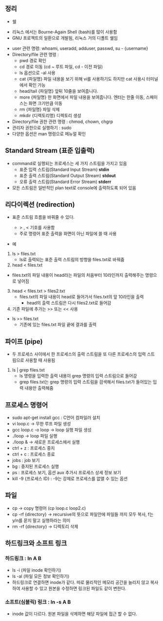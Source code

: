 ## 정리

- 쉘
+ 리눅스 에서는 Bourne-Again Shell (bash)를 많이 사용함
+ GNU 프로젝트의 일환으로 개발됨, 리눅스 거의 디폴트 쉘임
- user 관련 명령: whoami, useradd, adduser, passwd, su - {username}
- Directory/file 관련 명령 : 
    + pwd 경로 확인
    + cd 경로 이동 (cd ~ 루트 파일, cd - 이전 파일)
    + ls 옵션으로 -al 사용 
    + cat {파일명} 파일 내용을 보기 위해 vi를 사용하기도 하지만 cat 사용시 터미널에서 확인 가능
    + head/tail {파일명} 앞뒤 10줄을 보여줍니다.
    + more {파일명} 한 화면에서 파일 내용을 보여줍니다. 엔터는 한줄 이동, 스페이스는 화면 크기만큼 이동
    + rm {파일명} 파일 삭제
    + mkdir {디렉토리명} 디렉토리 생성
- Directory/file 권한 관련 명령 : chmod, chown, chgrp
- 관리자 권한으로 실행하기 : sudo
- 다양한 옵션은 man 명령으로 메뉴얼 확인

## Standard Stream (표준 입출력)
* command로 실행되는 프로세스는 세 가지 스트림을 가지고 있음
  - 표준 입력 스트림(Standard Input Stream)  **stdin**
  - 표준 출력 스트림(Standard Output Stream)  **stdout**
  - 오류 출력 스트림(Standard Error Stream)  **stderr**
* 모든 스트림은 일반적인 plan text로 console에 출력하도록 되어 있음

## 리다이렉션 (redirection)
* 표준 스트림 흐름을 바꿔줄 수 있다.
   + \> , < 기호를 사용함
   + 주로 명령어 표준 출력을 화면이 아닌 파일에 쓸 때 사용

* 예
1. ls > files.txt
      - ls로 출력되는 표준 출력 스트림의 방향을 files.txt로 바꿔줌
2. head < files.txt
- files.txt의 파일 내용이 head라는 파일의 처음부터 10라인까지 출력해주는 명령으로 넣어짐
3. head < files.txt > files2.txt
   - files.txt의 파일 내용이 head로 들어가서 files.txt의 앞 10라인을 출력
     - head의 출력 스트림은 다시 files2.txt로 들어감
4. 기존 파일에 추가는 >> 또는 << 사용
- ls >> files.txt
  - 기존에 있는 files.txt 파일 끝에 결과를 출력

## 파이프 (pipe)
- 두 프로세스 사이에서 한 프로세스의 출력 스트림을 또 다른 프로세스의 입력 스트림으로 사용할 때 사용됨
1. ls | grep files.txt
   - ls 명령을 입력한 출력 내용이 grep 명령의 입력 스트림으로 들어감
   - grep files.txt는 grep 명령의 입력 스트림을 검색해서 files.txt가 들어있는 입력 내용만 출력해줌

## 프로세스 명령어

- sudo apt-get install gcc : C언어 컴파일러 설치
- vi loop.c -> 무한 루프 파일 생성
- gcc loop.c -o loop -> loop 실행 파일 생성
- ./loop -> loop 파일 실행
- ./loop & -> 새로운 프로세스에서 실행
- ctrl + z : 프로세스 중지
- ctrl + c : 프로세스 종료
- jobs : job 보기
- bg : 중지된 프로세스 실행
- ps : 프로세스 보기, 옵션 aux 추가시 프로세스 상세 정보 보기
- kill -9 {프로세스 ID} :  -9는 강제로 프로세스를 없앨 수 있는 옵션

## 파일

- cp -> copy 명령어 (cp loop.c loop2.c)
- cp -rf {directory} -> recursive의 뜻으로 파일안에 파일들 까지 모두 복사, f는 y/n를 묻지 말고 실행하라는 의미
- rm -rf {directory} -> 디렉토리 삭제

## 하드링크와 소프트 링크
### 하드링크 : ln A B
- ls -i (파일 inode 확인하기)
- ls -al (파일 모든 정보 확인하기)
- 하드링크로 연결하면 inode가 같다. 따로 물리적인 메모리 공간을 늘리지 않고 복사하여 사용할 수 있고 원본을 수정하면 링크된 파일도 같이 변한다.

### 소프트(심볼릭) 링크 : ln -s A B
- inode 값이 다르다. 원본 파일을 삭제하면 해당 파일에 접근 할 수 없다.


